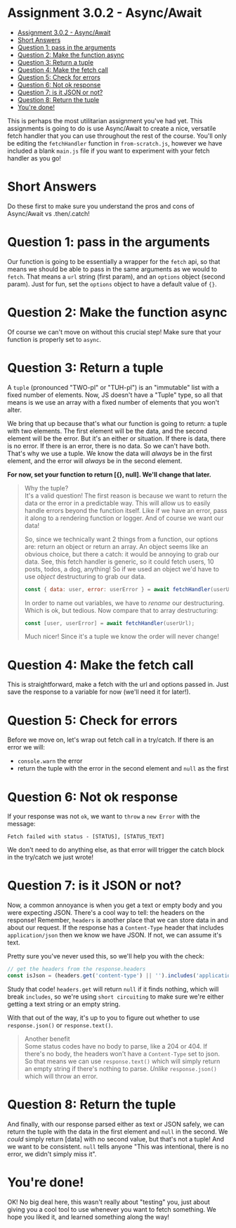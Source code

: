 # Assignment 3.0.2 - Async/Await

- [Assignment 3.0.2 - Async/Await](#assignment-302---asyncawait)
- [Short Answers](#short-answers)
- [Question 1: pass in the arguments](#question-1-pass-in-the-arguments)
- [Question 2: Make the function async](#question-2-make-the-function-async)
- [Question 3: Return a tuple](#question-3-return-a-tuple)
- [Question 4: Make the fetch call](#question-4-make-the-fetch-call)
- [Question 5: Check for errors](#question-5-check-for-errors)
- [Question 6: Not ok response](#question-6-not-ok-response)
- [Question 7: is it JSON or not?](#question-7-is-it-json-or-not)
- [Question 8: Return the tuple](#question-8-return-the-tuple)
- [You're done!](#youre-done)

This is perhaps the most utilitarian assignment you've had yet. This assignments is going to do is use Async/Await to create a nice, versatile fetch handler that you can use throughout the rest of the course. You'll only be editing the `fetchHandler` function in `from-scratch.js`, however we have included a blank `main.js` file if you want to experiment with your fetch handler as you go!

# Short Answers
Do these first to make sure you understand the pros and cons of Async/Await vs .then/.catch!

# Question 1: pass in the arguments
Our function is going to be essentially a wrapper for the `fetch` api, so that means we should be able to pass in the same arguments as we would to `fetch`. That means a `url` string (first param), and an `options` object (second param). Just for fun, set the `options` object to have a default value of `{}`.

# Question 2: Make the function async
Of course we can't move on without this crucial step! Make sure that your function is properly set to `async`.

# Question 3: Return a tuple
A `tuple` (pronounced "TWO-pl" or "TUH-pl") is an "immutable" list with a fixed number of elements. Now, JS doesn't have a "Tuple" type, so all that means is we use an array with a fixed number of elements that you won't alter.

We bring that up because that's what our function is going to return: a tuple with two elements. The first element will be the data, and the second element will be the error. But it's an either or situation. If there is data, there is no error. If there is an error, there is no data. So we can't have both. That's why we use a tuple. We know the data will *always* be in the first element, and the error will *always* be in the second element.

**For now, set your function to return [{}, null]. We'll change that later.**

> Why the tuple? <br/>
> It's a valid question! The first reason is because we want to return the data or the error in a predictable way. This will allow us to easily handle errors beyond the function itself. Like if we have an error, pass it along to a rendering function or logger. And of course we want our data!
>
> So, since we technically want 2 things from a function, our options are: return an object or return an array. An object seems like an obvious choice, but there a catch: it would be annoying to grab our data. See, this fetch handler is generic, so it could fetch users, 10 posts, todos, a dog, anything! So if we used an object we'd have to use *object* destructuring to grab our data.
>
> ```js
> const { data: user, error: userError } = await fetchHandler(userUrl);
> ```
> In order to name out variables, we have to *rename* our destructuring. Which is ok, but tedious. Now compare that to array destructuring:
>
> ```js
> const [user, userError] = await fetchHandler(userUrl);
> ```
> Much nicer! Since it's a tuple we know the order will never change!

# Question 4: Make the fetch call
This is straightforward, make a fetch with the url and options passed in. Just save the response to a variable for now (we'll need it for later!).

# Question 5: Check for errors
Before we move on, let's wrap out fetch call in a try/catch. If there is an error we will:
- `console.warn` the error
- return the tuple with the error in the second element and `null` as the first

# Question 6: Not ok response
If your response was not `ok`, we want to `throw` a `new Error` with the message:

`Fetch failed with status - [STATUS], [STATUS_TEXT]`

We don't need to do anything else, as that error will trigger the catch block in the try/catch we just wrote!

# Question 7: is it JSON or not?
Now, a common annoyance is when you get a text or empty body and you were expecting JSON. There's a cool way to tell: the headers on the response! Remember, `headers` is another place that we can store data in and about our request. If the response has a `Content-Type` header that includes `application/json` then we know we have JSON. If not, we can assume it's text.

Pretty sure you've never used this, so we'll help you with the check:

```js
// get the headers from the response.headers
const isJson = (headers.get('content-type') || '').includes('application/json');
```

Study that code! `headers.get` will return `null` if it finds nothing, which will break `includes`, so we're using `short circuiting` to make sure we're either getting a text string or an empty string.

With that out of the way, it's up to you to figure out whether to use `response.json()` or `response.text()`.

> Another benefit<br />
> Some status codes have no body to parse, like a 204 or 404. If there's no body, the headers won't have a `Content-Type` set to json. So that means we can use `response.text()` which will simply return an empty string if there's nothing to parse. *Unlike* `response.json()` which will throw an error.

# Question 8: Return the tuple
And finally, with our response parsed either as text or JSON safely, we can return the tuple with the data in the first element and `null` in the second. We *could* simply return [data] with no second value, but that's not a tuple! And we want to be consistent. `null` tells anyone "This was intentional, there is no error, we didn't simply miss it".


# You're done!
OK! No big deal here, this wasn't really about "testing" you, just about giving you a cool tool to use whenever you want to fetch something. We hope you liked it, and learned something along the way!